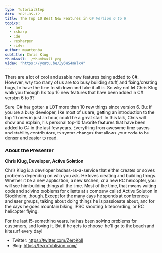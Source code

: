 ```yaml
---
type: TutorialStep
date: 2021-05-12
title: The Top 10 Best New Features in C# Version 6 to 9
topics:
  - .net
  - csharp
  - ide
  - resharper
  - rider
author: maartenba
subtitle: Chris Klug
thumbnail: ./thumbnail.png
video: "https://youtu.be/Iy6WS4mWlx4"
---
```


There are a lot of cool and usable new features being added to C#. However, way too many of us are too busy building stuff, and fixing/creating bugs, to have the time to sit down and take it all in. So why not let Chris Klug walk you through his top 10 new features that have been added in C# version 6 to 9?

Sure, C# has gotten a LOT more than 10 new things since version 6. But if you are a busy developer, like most of us are, getting an introduction to the top 10 ones in just an hour, could be a great start.
In this talk, Chris will show and explain, his personal top-10 favorite features that have been added to C# in the last few years. Everything from awesome time savers and stability contributors, to syntax changes that allows your code to be denser and easier to read.

### About the Presenter

**Chris Klug, Developer, Active Solution**

Chris Klug is a developer badass-as-a-service that either creates or solves problems depending on who you ask. He loves creating and building things. Whether it be a new application, a new kitchen, or a new RC helicopter, you will see him building things all the time. Most of the time, that means writing code and solving problems for clients at a company called Active Solution in Stockholm, though. Except for the many days he spends at conferences and user groups, talking about doing things he is passionate about, and for the days he goes mountain biking, IPSC shooting, kiteboarding, or RC helicopter flying.

For the last 15-something years, he has been solving problems for customers, and loving it. But if he gets to choose, he'll go to the beach and kitesurf every day!

- Twitter: <https://twitter.com/ZeroKoll>
- Blog: <https://fearofoblivion.com/>
